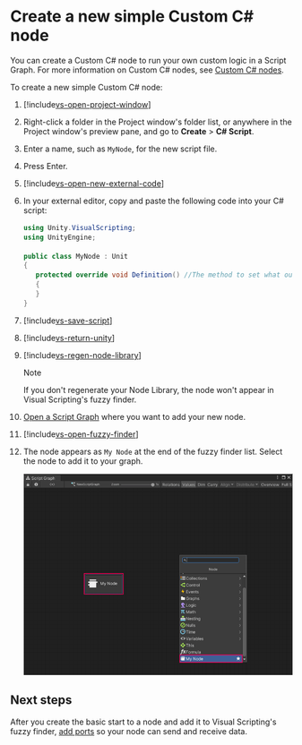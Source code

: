 # Create a new simple Custom C# node 

You can create a Custom C# node to run your own custom logic in a Script Graph. For more information on Custom C# nodes, see [Custom C# nodes](vs-create-custom-node.md).

To create a new simple Custom C# node: 

1. [!include[vs-open-project-window](./snippets/vs-open-project-window.md)]

2. Right-click a folder in the Project window's folder list, or anywhere in the Project window's preview pane, and go to **Create** &gt; **C# Script**. 

3. Enter a name, such as `MyNode`, for the new script file. 

1. Press Enter. 

4. [!include[vs-open-new-external-code](./snippets/vs-open-new-external-code.md)]

5. In your external editor, copy and paste the following code into your C# script: 

   ```C#
   using Unity.VisualScripting;
   using UnityEngine;
   
   public class MyNode : Unit
   {
      protected override void Definition() //The method to set what our node will be doing.
      {
      }
   }
   ```

6. [!include[vs-save-script](./snippets/vs-save-script.md)] 

1. [!include[vs-return-unity](./snippets/vs-return-unity.md)]

7. [!include[vs-regen-node-library](./snippets/vs-regen-node-library.md)]

   > [!NOTE]
   > If you don't regenerate your Node Library, the node won't appear in Visual Scripting's fuzzy finder. 

8. [Open a Script Graph](vs-open-graph-edit.md) where you want to add your new node. 

9. [!include[vs-open-fuzzy-finder](./snippets/vs-open-fuzzy-finder.md)] 

1. The node appears as `My Node` at the end of the fuzzy finder list. Select the node to add it to your graph. 

   ![An image of the Graph window. The fuzzy finder is open and displays the Custom C# node, My Node, at the end of the list of all available nodes. The node has also been added to the Script Graph, but has no ports.](images/vs-my-node-custom-node-graph-editor.png)

## Next steps 

After you create the basic start to a node and add it to Visual Scripting's fuzzy finder, [add ports](vs-create-custom-node-add-ports.md) so your node can send and receive data. 
